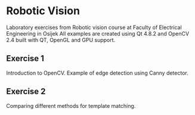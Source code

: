 #  Robotic Vision

Laboratory exercises from Robotic vision course at Faculty of Electrical Engineering in Osijek
All examples are created using Qt 4.8.2 and OpenCV 2.4 built with QT, OpenGL and GPU support.

## Exercise 1

Introduction to OpenCV. Example of edge detection using Canny detector.

## Exercise 2

Comparing different methods for template matching.
